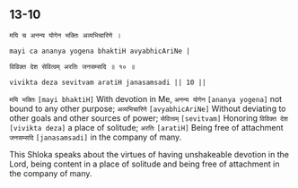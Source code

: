 ## 13-10


```shloka-sa
मयि च अनन्य योगेन भक्तिः अव्यभिचारिणे ।
```
```shloka-sa-hk
mayi ca ananya yogena bhaktiH avyabhicAriNe |
```
```shloka-sa
विविक्त देश सेवित्वम् अरतिः जनसम्सदि ॥ १० ॥
```
```shloka-sa-hk
vivikta deza sevitvam aratiH janasamsadi || 10 ||
```

`मयि भक्तिः` `[mayi bhaktiH]` With devotion in Me, `अनन्य योगेन` `[ananya yogena]` not bound to any other purpose; `अव्यभिचारिणे` `[avyabhicAriNe]` Without deviating to other goals and other sources of power; `सेवित्वम्` `[sevitvam]` Honoring `विविक्त देश` `[vivikta deza]` a place of solitude; `अरतिः` `[aratiH]` Being free of attachment `जनसम्सदि` `[janasamsadi]` in the company of many.

This Shloka speaks about the virtues of having unshakeable devotion in the Lord, being content in a place of solitude and being free of attachment in the company of many.

